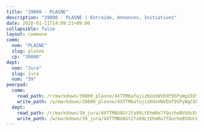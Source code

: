 ```yaml
---
title: "39800 - PLASNE"
description: "39800 - PLASNE | Entraide, Annonces, Initiatives"
date: 2020-01-11T14:09:21+09:00
collapsible: false
layout: commune
comm:
  nom: "PLASNE"
  slug: plasne
  cp: "39800"
dept:
  nom: "Jura"
  slug: jura
  num: "39"
peerpad:
  comm:
    read_path: /r/markdown/39800_plasne/4XTTM6afujizKUoVWVEHf95PyWgCEbYD5V65uBTuWQVUwGro2
    write_path: /w/markdown/39800_plasne/4XTTM6afujizKUoVWVEHf95PyWgCEbYD5V65uBTuWQVUwGro2-K3TgV6cQJc8ps1G58QFkYnFPh3fMzAuDe24nWLkGukkcYHtwcuobTzfhG1kgzhAptEeH11jH6wF6Ni4Sot4UTnsPYrWznhe6gMJ4exU9wmCTzgnaB9P8vcWgzNLJ5u5NemaeDWPA
  dept:
    read_path: /r/markdown/39_jura/4XTTMBU8Gt2fa99LtEhmRo7fQurheBVUUcEmcUcrj82YN8mg7
    write_path: /w/markdown/39_jura/4XTTMBU8Gt2fa99LtEhmRo7fQurheBVUUcEmcUcrj82YN8mg7-K3TgTcNZmu4vnNMaCfgcL8UVTLrMMzc995tkrcbQnJrz2QJUTFFzY77q7ECMK21XeFnonjpMWqFzgVngXjdq8HzYe3HRbuYXbvX8ofWBv48UvWuvbrbp8aQGQQcfezWASxj7orH1
---
```


